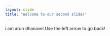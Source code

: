 ```yaml
---
layout: slide
title: "Welcome to our second slide!"
---
```

i am arun dhanavel
Use the left arrow to go back!
